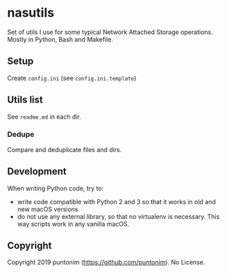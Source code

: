 # nasutils

Set of utils I use for some typical Network Attached Storage operations. Mostly in Python, Bash and Makefile.

## Setup
Create `config.ini` (see `config.ini.template`)


## Utils list
See `readme.md` in each dir.

### Dedupe
Compare and deduplicate files and dirs.


## Development
When writing Python code, try to:
 - write code compatible with Python 2 and 3 so that it works in old and new macOS versions
 - do not use any external library, so that no virtualenv is necessary. This way scripts work in any vanilla macOS.


## Copyright
Copyright 2019 puntonim (https://github.com/puntonim). No License.

